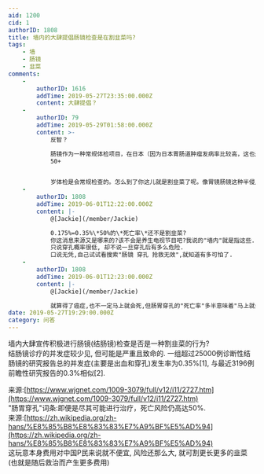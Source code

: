 ```yaml
---
aid: 1200
cid: 1
authorID: 1808
title: 墙内的大肆提倡肠镜检查是在割韭菜吗?
tags:
    - 墙
    - 肠镜
    - 韭菜
comments:
    -
        authorID: 1616
        addTime: 2019-05-27T23:35:00.000Z
        content: 大肆提倡？
    -
        authorID: 79
        addTime: 2019-05-29T01:58:00.000Z
        content: >-
            反智？  

            肠镜作为一种常规体检项目，在日本（因为日本胃肠道肿瘤发病率比较高，这也是为什么日本消化道肿瘤研究做的好的一个原因）我记得是 40+ 还是
            50+


            岁体检是会常规检查的。怎么到了你这儿就是割韭菜了呢。像胃镜肠镜这种半侵入式的检查，有引起穿孔的可能性确实，但是你要知道，相比起能早期发现一些疾病并且可以早期治疗来说，获益肯定是远高于可能带来的并发症的。
    -
        authorID: 1808
        addTime: 2019-06-01T12:22:00.000Z
        content: |-
            @[Jackie](/member/Jackie)

            0.175%=0.35%\*50%的\*死亡率\*还不是割韭菜?  
            你这消息来源又是哪来的?该不会是养生电视节目吧?我说的"墙内"就是指这些.  
            只说穿孔概率很低, 却不说一旦穿孔后有多么危险.  
            口说无凭,自己试试看搜索"肠镜 穿孔 抢救无效",就知道有多可怕了.
    -
        authorID: 1808
        addTime: 2019-06-01T12:23:00.000Z
        content: |-
            @[Jackie](/member/Jackie)

            就算得了癌症,也不一定马上就会死,但肠胃穿孔的"死亡率"多半意味着"马上就会死"
date: 2019-05-27T19:29:00.000Z
category: 问答
---
```


墙内大肆宣传积极进行肠镜(结肠镜)检查是否是一种割韭菜的行为?  
结肠镜诊疗的并发症较少见, 但可能是严重且致命的. 一组超过25000例诊断性结肠镜的研究报告总的并发症(主要是出血和穿孔)发生率为0.35%\[1\], 与最近3196例前瞻性研究报告的0.3%相似\[2\].

来源:[https://www.wjgnet.com/1009-3079/full/v12/i11/2727.htm](https://www.wjgnet.com/1009-3079/full/v12/i11/2727.htm)  
"肠胃穿孔"词条:即便是尽其可能进行治疗，死亡风险仍高达50%.  
来源:[https://zh.wikipedia.org/zh-hans/%E8%85%B8%E8%83%83%E7%A9%BF%E5%AD%94](https://zh.wikipedia.org/zh-hans/%E8%85%B8%E8%83%83%E7%A9%BF%E5%AD%94)  
这玩意本身费用对中国P民来说就不便宜, 风险还那么大, 就可割更长更多的韭菜(也就是随后救治而产生更多费用)
